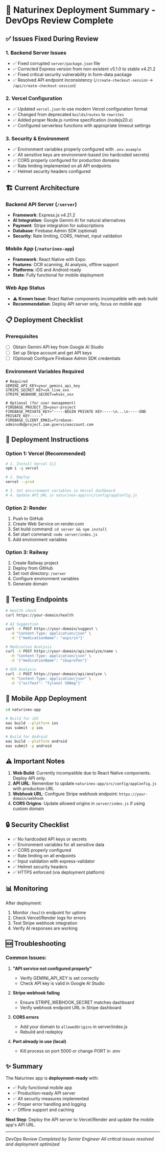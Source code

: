 # 🚀 Naturinex Deployment Summary - DevOps Review Complete

## ✅ Issues Fixed During Review

### 1. **Backend Server Issues**
- ✅ Fixed corrupted `server/package.json` file
- ✅ Corrected Express version from non-existent v5.1.0 to stable v4.21.2
- ✅ Fixed critical security vulnerability in form-data package
- ✅ Resolved API endpoint inconsistency (`/create-checkout-session` → `/api/create-checkout-session`)

### 2. **Vercel Configuration**
- ✅ Updated `vercel.json` to use modern Vercel configuration format
- ✅ Changed from deprecated `builds`/`routes` to `rewrites`
- ✅ Added proper Node.js runtime specification (nodejs20.x)
- ✅ Configured serverless functions with appropriate timeout settings

### 3. **Security & Environment**
- ✅ Environment variables properly configured with `.env.example`
- ✅ All sensitive keys are environment-based (no hardcoded secrets)
- ✅ CORS properly configured for production domains
- ✅ Rate limiting implemented on all API endpoints
- ✅ Helmet security headers configured

## 🏗️ Current Architecture

### Backend API Server (`/server`)
- **Framework**: Express.js v4.21.2
- **AI Integration**: Google Gemini AI for natural alternatives
- **Payment**: Stripe integration for subscriptions
- **Database**: Firebase Admin SDK (optional)
- **Security**: Rate limiting, CORS, Helmet, input validation

### Mobile App (`/naturinex-app`)
- **Framework**: React Native with Expo
- **Features**: OCR scanning, AI analysis, offline support
- **Platforms**: iOS and Android ready
- **State**: Fully functional for mobile deployment

### Web App Status
- ⚠️ **Known Issue**: React Native components incompatible with web build
- **Recommendation**: Deploy API server only, focus on mobile app

## 📋 Deployment Checklist

### Prerequisites
- [ ] Obtain Gemini API key from Google AI Studio
- [ ] Set up Stripe account and get API keys
- [ ] (Optional) Configure Firebase Admin SDK credentials

### Environment Variables Required
```env
# Required
GEMINI_API_KEY=your_gemini_api_key
STRIPE_SECRET_KEY=sk_live_xxx
STRIPE_WEBHOOK_SECRET=whsec_xxx

# Optional (for user management)
FIREBASE_PROJECT_ID=your-project
FIREBASE_PRIVATE_KEY="-----BEGIN PRIVATE KEY-----\n...\n-----END PRIVATE KEY-----"
FIREBASE_CLIENT_EMAIL=firebase-adminsdk@project.iam.gserviceaccount.com
```

## 🚀 Deployment Instructions

### Option 1: Vercel (Recommended)
```bash
# 1. Install Vercel CLI
npm i -g vercel

# 2. Deploy
vercel --prod

# 3. Set environment variables in Vercel dashboard
# 4. Update API_URL in naturinex-app/src/config/appConfig.js
```

### Option 2: Render
1. Push to GitHub
2. Create Web Service on render.com
3. Set build command: `cd server && npm install`
4. Set start command: `node server/index.js`
5. Add environment variables

### Option 3: Railway
1. Create Railway project
2. Deploy from GitHub
3. Set root directory: `/server`
4. Configure environment variables
5. Generate domain

## 🧪 Testing Endpoints

```bash
# Health check
curl https://your-domain/health

# AI Suggestion
curl -X POST https://your-domain/suggest \
  -H "Content-Type: application/json" \
  -d '{"medicationName": "aspirin"}'

# Medication Analysis
curl -X POST https://your-domain/api/analyze/name \
  -H "Content-Type: application/json" \
  -d '{"medicationName": "ibuprofen"}'

# OCR Analysis
curl -X POST https://your-domain/api/analyze \
  -H "Content-Type: application/json" \
  -d '{"ocrText": "Tylenol 500mg"}'
```

## 📱 Mobile App Deployment

```bash
cd naturinex-app

# Build for iOS
eas build --platform ios
eas submit -p ios

# Build for Android
eas build --platform android
eas submit -p android
```

## ⚠️ Important Notes

1. **Web Build**: Currently incompatible due to React Native components. Deploy API only.
2. **API URL**: Remember to update `naturinex-app/src/config/appConfig.js` with production URL
3. **Webhook URL**: Configure Stripe webhook endpoint: `https://your-domain/webhook`
4. **CORS Origins**: Update allowed origins in `server/index.js` if using custom domain

## 🔒 Security Checklist

- ✅ No hardcoded API keys or secrets
- ✅ Environment variables for all sensitive data
- ✅ CORS properly configured
- ✅ Rate limiting on all endpoints
- ✅ Input validation with express-validator
- ✅ Helmet security headers
- ✅ HTTPS enforced (via deployment platform)

## 📊 Monitoring

After deployment:
1. Monitor `/health` endpoint for uptime
2. Check Vercel/Render logs for errors
3. Test Stripe webhook integration
4. Verify AI responses are working

## 🆘 Troubleshooting

### Common Issues:

1. **"API service not configured properly"**
   - Verify GEMINI_API_KEY is set correctly
   - Check API key is valid in Google AI Studio

2. **Stripe webhook failing**
   - Ensure STRIPE_WEBHOOK_SECRET matches dashboard
   - Verify webhook endpoint URL in Stripe dashboard

3. **CORS errors**
   - Add your domain to `allowedOrigins` in server/index.js
   - Rebuild and redeploy

4. **Port already in use (local)**
   - Kill process on port 5000 or change PORT in .env

## ✨ Summary

The Naturinex app is **deployment-ready** with:
- ✅ Fully functional mobile app
- ✅ Production-ready API server
- ✅ All security measures implemented
- ✅ Proper error handling and logging
- ✅ Offline support and caching

**Next Step**: Deploy the API server to Vercel/Render and update the mobile app's API URL.

---
*DevOps Review Completed by Senior Engineer*
*All critical issues resolved and deployment optimized*
